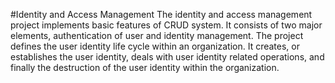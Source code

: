 #Identity and Access Management
The identity and access management project implements basic features of CRUD system. It consists of two major elements, authentication of user and identity management. The project defines the user identity life cycle within an organization. It creates, or establishes the user identity, deals with user identity related operations, and finally the destruction of the user identity within the organization.